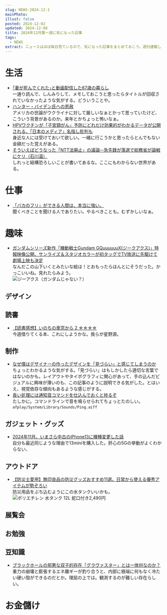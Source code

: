 ```yaml
---
slug: NEWS-2024-12-1
mainPhoto: 
illust: false
posted: 2024-12-02
updated: 2024-12-08
title: 2024年12月第一週に気になった記事
tags:
  - NEWS
extract: ニュースはほぼ毎日見ているので、気になった記事をまとめておこう。週刊連載したい。
---
```

# 生活

- [｢妻が死んでくれた｣と動画配信した67歳の暮らし](https://toyokeizai.net/articles/-/842935)  
  一通り読んで、しんみりして、メモしておこうと思ったらタイトルが回収されていなかったような気がする。どういうことや。
- [ハンター・バイデン氏への恩赦](http://finalvent.cocolog-nifty.com/fareastblog/2024/12/post-d4fff7.html)  
  アメリカの世論がウクライナに対して厳しいなぁとかって思っていたけど、こういう背景があるのか。来年とかちょっと怖いなぁ。
- [HPVワクチンが「子宮頸がん」予防にどれだけ効果的がわかるデータが公開される、「日本のメディア」名指し批判も](https://gigazine.net/news/20241201-hpv-vaccination-world-cervical-cancer/)  
  身近な人には受けておいて欲しい。一緒に行こうかと思ったらとんでもない金額だった覚えがある。
- [そういえばどうなった「NTT法廃止」の議論--急先鋒が落選で総務省が論戦にケリ（石川温）](https://japan.cnet.com/article/35226751/)  
  しれっと結構恐ろしいことが書いてあるな。ここにもわからない世界がある。
  
# 仕事

- [「バカのフリ」ができる人間は、本当に強い。](https://blog.tinect.jp/?p=88365)  
  聞くべきことを聞ける人でありたい。やるべきことも。むずかしいなぁ。 

# 趣味

- [ガンダムシリーズ新作「機動戦士Gundam GQuuuuuuX(ジークアクス)」特報映像公開、サンライズ＆スタジオカラーが初タッグでTV放送に先駆けて劇場上映も決定](https://gigazine.net/news/20241204-gundam-gquuuuuux/)  
  なんだこの山下いくとみたいな絵は！とおもったらほんとにそうだった。かっこいいね。見れたらみよう。  
  ![ジーアクス（ガンダムじゃない？）](images/news/2024/2024-12-02-NEWS/01.png)

## デザイン

## 読書

- [【読書感想】いのちの車窓から 2 ☆☆☆☆](https://fujipon.hatenadiary.com/entry/2024/12/02/085005)  
  今週借りてくる本、これにしようかな。我らが星野源。

## 制作

- [なぜ僕はデザイナーの作ったデザインを「見づらい」と感じてしまうのか](https://yuheiy.com/2024-12-01-i-am-not-a-visual-thinker)  
  ちょっとわかるような気がする。「見づらい」はもしかしたら適切な言葉ではないのかも。レイアウトやタイポグラフィに関心があって、手の込んだビジュアルに興味が薄いのも、この記事のように説明できる気がした。とはいえ、視覚依存な傾向もあるような感じがする。
- [長い処理には通知音コマンドを仕込んでおくと捗るぞ](https://zenn.dev/magicmoment/articles/play-sound-command-20241205)  
  たしかに。コマンドラインで音を鳴らせられてちょっとたのしい。`afplay/System/Library/Sounds/Ping.aiff`
## ガジェット・グッズ

- [2024年11月、いまさら中古のiPhone13に機種変更した話](https://note.com/sugina_kazuaki/n/n8b5274c5c396)  
  自分も最近同じような理由で13miniを購入した。肝心の5Gの挙動がよくわからない、

## アウトドア

- [【防災士愛用】無印良品の防災グッズおすすめ11選。日常から使える優秀アイテムが勢ぞろい](https://macaro-ni.jp/161131?page=2)  
  防災用品をぶち込むようにこの水タンクいいかも。  
  ![ポリエチレン 水タンク 12L 蛇口付き2,490円](images/news/2024/2024-12-02-NEWS/02.png)

## 展覧会

## お勉強

## 豆知識

- [ブラックホールの邪悪な双子的存在「グラヴァスター」とは一体何なのか？](https://gigazine.net/news/20241204-black-hole-evil-twin-gravastar/)  
  重力の崩壊と膨張するエネ離ギーが釣り合うと、内部に極端に何もなく冷たい硬い殻ができるのだとか。理屈の上では。観測するのが難しい存在らしい。

# お金儲け